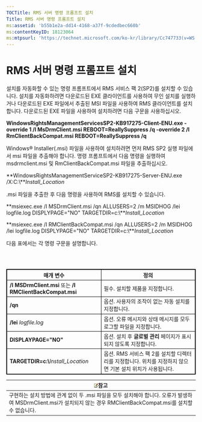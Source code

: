 ```yaml
---
TOCTitle: RMS 서버 명령 프롬프트 설치
Title: RMS 서버 명령 프롬프트 설치
ms:assetid: 'b55b1e2a-dd14-4168-a37f-9cdedbec660b'
ms:contentKeyID: 18123064
ms:mtpsurl: 'https://technet.microsoft.com/ko-kr/library/Cc747733(v=WS.10)'
---
```


RMS 서버 명령 프롬프트 설치
===========================

설치를 자동화할 수 있는 명령 프롬프트에서 RMS 서비스 팩 2(SP2)를 설치할 수 있습니다. 설치를 자동화하려면 다운로드된 EXE 클라이언트를 사용하여 무인 설치를 실행하거나 다운로드된 EXE 파일에서 추출된 MSI 파일을 사용하여 RMS 클라이언트를 설치합니다. 다운로드된 EXE 파일을 사용하여 설치하려면 다음 구문을 사용하십시오.

**WindowsRightsManagementServicesSP2-KB917275-Client-ENU.exe -override 1 /I MsDrmClient.msi REBOOT=ReallySuppress /q -override 2 /I RmClientBackCompat.msi REBOOT=ReallySuppress /q**

Windows® Installer(.msi) 파일을 사용하여 설치하려면 먼저 RMS SP2 실행 파일에서 msi 파일을 추출해야 합니다. 명령 프롬프트에서 다음 명령을 실행하여 msdrmclient.msi 및 RmClientBackCompat.msi 파일을 추출하십시오.

**WindowsRightsManagementServiceSP2-KB917275-Server-ENU.exe /X:C:\\***Install\_Location*

.msi 파일을 추출한 후 다음 명령을 사용하여 RMS를 설치할 수 있습니다.

**msiexec.exe /I MSDrmClient.msi /qn ALLUSERS=2 /m MSIDHOG /lei logfile.log DISPLYPAGE="NO" TARGETDIR=c:\\***Install\_Location*

**msiexec.exe /I RMClientBackCompat.msi /qn ALLUSERS=2 /m MSIDHOG /lei logfile.log DISPLYPAGE="NO" TARGETDIR=c:\\***Install\_Location*

다음 표에서는 각 명령 구문을 설명합니다.

###  

 
<table style="border:1px solid black;">
<colgroup>
<col width="50%" />
<col width="50%" />
</colgroup>
<thead>
<tr class="header">
<th style="border:1px solid black;" >매개 변수</th>
<th style="border:1px solid black;" >정의</th>
</tr>
</thead>
<tbody>
<tr class="odd">
<td style="border:1px solid black;"><strong>/I MSDrmClient.msi</strong> 또는 <strong>/I RMClientBackCompat.msi</strong></td>
<td style="border:1px solid black;">필수. 설치할 제품을 지정합니다.</td>
</tr>
<tr class="even">
<td style="border:1px solid black;"><strong>/qn</strong></td>
<td style="border:1px solid black;">옵션. 사용자의 조작이 없는 자동 설치를 지정합니다.</td>
</tr>
<tr class="odd">
<td style="border:1px solid black;"><strong>/lei</strong> <em>logfile.log</em></td>
<td style="border:1px solid black;">옵션. 오류 메시지와 상태 메시지를 모두 로그할 파일을 지정합니다.</td>
</tr>
<tr class="even">
<td style="border:1px solid black;"><strong>DISPLAYPAGE=&quot;NO&quot;</strong></td>
<td style="border:1px solid black;">옵션. 설치 후 <strong>글로벌 관리</strong> 페이지가 표시되지 않도록 지정합니다.</td>
</tr>
<tr class="odd">
<td style="border:1px solid black;"><strong>TARGETDIR=c:\</strong><em>Install_Location</em></td>
<td style="border:1px solid black;">옵션. RMS 서비스 팩 2를 설치할 디렉터리를 지정합니다. 위치를 지정하지 않으면 기본 설치 위치가 사용됩니다.</td>
</tr>
</tbody>
</table>
  
| ![](images/Cc747733.note(WS.10).gif)참고                                                                                                 |  
|-----------------------------------------------------------------------------------------------------------------------------------------------------------------------|  
| 구현하는 설치 방법에 관계 없이 두 .msi 파일을 모두 설치해야 합니다. 오류가 발생하여 MSDrmClient.msi가 설치되지 않는 경우 RMClientBackCompat.msi를 설치할 수 없습니다. |
